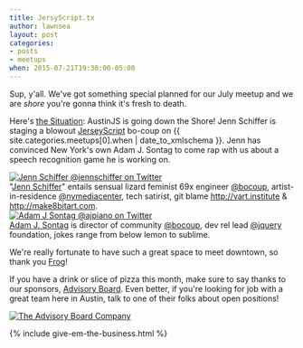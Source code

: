 ```yaml
---
title: JersyScript.tx
author: lawnsea
layout: post
categories:
- posts
- meetups
when: 2015-07-21T19:30:00-05:00
---
```


Sup, y'all. We've got something special planned for our July meetup and we are
*shore* you're gonna think it's fresh to death.

Here's [the Situation][the-situation]: AustinJS is going down the Shore! Jenn
Schiffer is staging a blowout [JerseyScript][jerseyscript] bo-coup on <x-date>
{{ site.categories.meetups[0].when | date_to_xmlschema }}</x-date>. Jenn has
convinced New York's own Adam J. Sontag to come rap with us about a
speech recognition game he is working on.

<div class="media-object speaker-bio">
  <a href="https://twitter.com/jennschiffer">
    <img alt="Jenn Schiffer @jennschiffer on Twitter" src="https://pbs.twimg.com/profile_images/617864129999675393/LoN_ffKr.jpg" />
  </a>
  <div>
  "<a href="https://twitter.com/jennschiffer">Jenn Schiffer</a>" entails
  sensual lizard feminist 69x engineer <a
  href="https://twitter.com/bocoup">@bocoup</a>, artist-in-residence <a
  href="https://twitter.com/nymediacenter">@nymediacenter</a>, tech satirist,
  git blame <a href="http://vart.institute">http://vart.institute</a> & <a
  href="http://make8bitart.com">http://make8bitart.com</a>.
  </div>
</div>

<div class="media-object speaker-bio">
  <a href="https://twitter.com/ajpiano">
    <img alt="Adam J Sontag @ajpiano on Twitter" src="https://pbs.twimg.com/profile_images/3744028125/60fbc0df81a37742d851916c79003a0b.jpeg" />
  </a>
  <div>
  <a href="https://twitter.com/ajpiano">Adam J. Sontag</a> is director of
  community <a href="https://twitter.com/bocoup">@bocoup</a>, dev rel lead <a
  href="https://twitter.com/jquery">@jquery</a> foundation, jokes range from
  below lemon to sublime.
  </div>
</div>

We're really fortunate to have such a great space to meet downtown, so thank you
[Frog][]!

If you have a drink or slice of pizza this month, make sure to say thanks to
our sponsors, [Advisory Board][]. Even better, if you're looking for job with a
great team here in Austin, talk to one of their folks about open positions!


<div class="sponsor-logo">
  <a href="https://www.advisory.com/careers">
    <img src="http://i.imgur.com/2HNye7a.png" alt="The Advisory Board Company" />
  </a>
</div>

{% include give-em-the-business.html %}

[bocoup]: https://twitter.com/bocoup
[the-situation]: https://en.wikipedia.org/wiki/Michael_Sorrentino
[jerseyscript]: http://jerseyscript.github.io/
[jquery]: https://twitter.com/jquery
[nymediacenter]: https://twitter.com/nymediacenter
[Frog]: http://www.frogdesign.com/contact/austin.html
[Advisory Board]: https://www.advisory.com/careers
